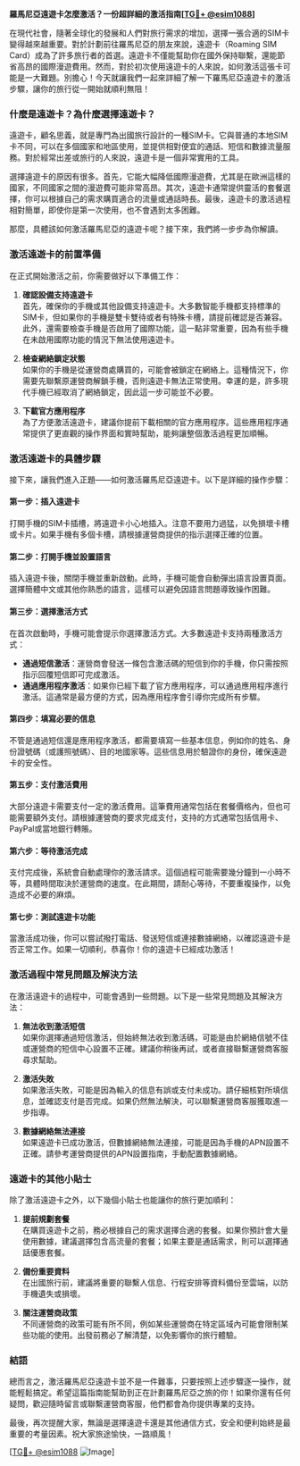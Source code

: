 **羅馬尼亞遠遊卡怎麼激活？一份超詳細的激活指南[[TG💪+ @esim1088](https://t.me/s/esim1088)]**

在現代社會，隨著全球化的發展和人們對旅行需求的增加，選擇一張合適的SIM卡變得越來越重要。對於計劃前往羅馬尼亞的朋友來說，遠遊卡（Roaming SIM Card）成為了許多旅行者的首選。遠遊卡不僅能幫助你在國外保持聯繫，還能節省高昂的國際漫遊費用。然而，對於初次使用遠遊卡的人來說，如何激活這張卡可能是一大難題。別擔心！今天就讓我們一起來詳細了解一下羅馬尼亞遠遊卡的激活步驟，讓你的旅行從一開始就順利無阻！

### **什麼是遠遊卡？為什麼選擇遠遊卡？**

遠遊卡，顧名思義，就是專門為出國旅行設計的一種SIM卡。它與普通的本地SIM卡不同，可以在多個國家和地區使用，並提供相對便宜的通話、短信和數據流量服務。對於經常出差或旅行的人來說，遠遊卡是一個非常實用的工具。

選擇遠遊卡的原因有很多。首先，它能大幅降低國際漫遊費，尤其是在歐洲這樣的國家，不同國家之間的漫遊費可能非常高昂。其次，遠遊卡通常提供靈活的套餐選擇，你可以根據自己的需求購買適合的流量或通話時長。最後，遠遊卡的激活過程相對簡單，即使你是第一次使用，也不會遇到太多困難。

那麼，具體該如何激活羅馬尼亞的遠遊卡呢？接下來，我們將一步步為你解讀。

### **激活遠遊卡的前置準備**

在正式開始激活之前，你需要做好以下準備工作：

1. **確認設備支持遠遊卡**  
   首先，確保你的手機或其他設備支持遠遊卡。大多數智能手機都支持標準的SIM卡，但如果你的手機是雙卡雙待或者有特殊卡槽，請提前確認是否兼容。此外，還需要檢查手機是否啟用了國際功能，這一點非常重要，因為有些手機在未啟用國際功能的情況下無法使用遠遊卡。

2. **檢查網絡鎖定狀態**  
   如果你的手機是從運營商處購買的，可能會被鎖定在網絡上。這種情況下，你需要先聯繫原運營商解鎖手機，否則遠遊卡無法正常使用。幸運的是，許多現代手機已經取消了網絡鎖定，因此這一步可能並不必要。

3. **下載官方應用程序**  
   為了方便激活遠遊卡，建議你提前下載相關的官方應用程序。這些應用程序通常提供了更直觀的操作界面和實時幫助，能夠讓整個激活過程更加順暢。

### **激活遠遊卡的具體步驟**

接下來，讓我們進入正題——如何激活羅馬尼亞遠遊卡。以下是詳細的操作步驟：

#### **第一步：插入遠遊卡**
   打開手機的SIM卡插槽，將遠遊卡小心地插入。注意不要用力過猛，以免損壞卡槽或卡片。如果手機有多個卡槽，請根據運營商提供的指示選擇正確的位置。

#### **第二步：打開手機並設置語言**
   插入遠遊卡後，關閉手機並重新啟動。此時，手機可能會自動彈出語言設置頁面。選擇簡體中文或其他你熟悉的語言，這樣可以避免因語言問題導致操作困難。

#### **第三步：選擇激活方式**
   在首次啟動時，手機可能會提示你選擇激活方式。大多數遠遊卡支持兩種激活方式：
   - **通過短信激活**：運營商會發送一條包含激活碼的短信到你的手機，你只需按照指示回覆短信即可完成激活。
   - **通過應用程序激活**：如果你已經下載了官方應用程序，可以通過應用程序進行激活。這通常是最方便的方式，因為應用程序會引導你完成所有步驟。

#### **第四步：填寫必要的信息**
   不管是通過短信還是應用程序激活，都需要填寫一些基本信息，例如你的姓名、身份證號碼（或護照號碼）、目的地國家等。這些信息用於驗證你的身份，確保遠遊卡的安全性。

#### **第五步：支付激活費用**
   大部分遠遊卡需要支付一定的激活費用。這筆費用通常包括在套餐價格內，但也可能需要額外支付。請根據運營商的要求完成支付，支持的方式通常包括信用卡、PayPal或當地銀行轉賬。

#### **第六步：等待激活完成**
   支付完成後，系統會自動處理你的激活請求。這個過程可能需要幾分鐘到一小時不等，具體時間取決於運營商的速度。在此期間，請耐心等待，不要重複操作，以免造成不必要的麻煩。

#### **第七步：測試遠遊卡功能**
   當激活成功後，你可以嘗試撥打電話、發送短信或連接數據網絡，以確認遠遊卡是否正常工作。如果一切順利，恭喜你！你的遠遊卡已經成功激活！

### **激活過程中常見問題及解決方法**

在激活遠遊卡的過程中，可能會遇到一些問題。以下是一些常見問題及其解決方法：

1. **無法收到激活短信**  
   如果你選擇通過短信激活，但始終無法收到激活碼，可能是由於網絡信號不佳或運營商的短信中心設置不正確。建議你稍後再試，或者直接聯繫運營商客服尋求幫助。

2. **激活失敗**  
   如果激活失敗，可能是因為輸入的信息有誤或支付未成功。請仔細核對所填信息，並確認支付是否完成。如果仍然無法解決，可以聯繫運營商客服獲取進一步指導。

3. **數據網絡無法連接**  
   如果遠遊卡已成功激活，但數據網絡無法連接，可能是因為手機的APN設置不正確。請參考運營商提供的APN設置指南，手動配置數據網絡。

### **遠遊卡的其他小貼士**

除了激活遠遊卡之外，以下幾個小貼士也能讓你的旅行更加順利：

1. **提前規劃套餐**  
   在購買遠遊卡之前，務必根據自己的需求選擇合適的套餐。如果你預計會大量使用數據，建議選擇包含高流量的套餐；如果主要是通話需求，則可以選擇通話優惠套餐。

2. **備份重要資料**  
   在出國旅行前，建議將重要的聯繫人信息、行程安排等資料備份至雲端，以防手機遺失或損壞。

3. **關注運營商政策**  
   不同運營商的政策可能有所不同，例如某些運營商在特定區域內可能會限制某些功能的使用。出發前務必了解清楚，以免影響你的旅行體驗。

### **結語**

總而言之，激活羅馬尼亞遠遊卡並不是一件難事，只要按照上述步驟逐一操作，就能輕鬆搞定。希望這篇指南能幫助到正在計劃羅馬尼亞之旅的你！如果你還有任何疑問，歡迎隨時留言或聯繫運營商客服，他們都會為你提供專業的支持。

最後，再次提醒大家，無論是選擇遠遊卡還是其他通信方式，安全和便利始終是最重要的考量因素。祝大家旅途愉快，一路順風！

[[TG💪+ @esim1088](https://t.me/s/esim1088) ![Image](https://i.postimg.cc/4NQfJmqS/Snipaste-2025-05-13-00-14-12.png)]